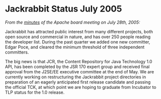 <!--
   Licensed to the Apache Software Foundation (ASF) under one or more
   contributor license agreements.  See the NOTICE file distributed with
   this work for additional information regarding copyright ownership.
   The ASF licenses this file to You under the Apache License, Version 2.0
   (the "License"); you may not use this file except in compliance with
   the License.  You may obtain a copy of the License at

       http://www.apache.org/licenses/LICENSE-2.0

   Unless required by applicable law or agreed to in writing, software
   distributed under the License is distributed on an "AS IS" BASIS,
   WITHOUT WARRANTIES OR CONDITIONS OF ANY KIND, either express or implied.
   See the License for the specific language governing permissions and
   limitations under the License.
-->

Jackrabbit Status July 2005
===========================
_From the [minutes](http://www.apache.org/foundation/records/minutes/2005/board_minutes_2005_07_28.txt) of the Apache board meeting on July 28th, 2005:_

Jackrabbit has attracted public interest from many different projects, both
open source and commercial in nature, and has over 250 people reading the
developer list.  During the past quarter we added one new committer, Edgar
Poce, and cleared the minimum threshold of three independent committers.

The big news is that JCR, the Content Repository for Java Technology 1.0
API, has been completed by the JSR 170 expert group and received final
approval from the J2SE/EE executive committee at the end of May.  We are
currently working on restructuring the Jackrabbit project directories in
preparation of an eagerly anticipated first release candidate and passing
the official TCK, at which point we are hoping to graduate from Incubator
to TLP status for the 1.0 release.
